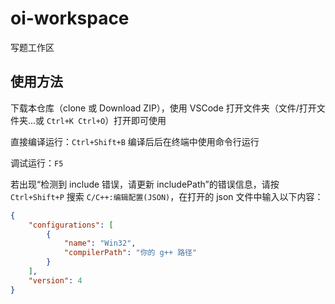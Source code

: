 # oi-workspace

写题工作区

## 使用方法

下载本仓库（clone 或 Download ZIP），使用 VSCode 打开文件夹（文件/打开文件夹...或 `Ctrl+K Ctrl+O`）打开即可使用

直接编译运行：`Ctrl+Shift+B` 编译后后在终端中使用命令行运行

调试运行：`F5`

若出现“检测到 include 错误，请更新 includePath”的错误信息，请按 `Ctrl+Shift+P` 搜索 `C/C++:编辑配置(JSON)`，在打开的 json 文件中输入以下内容：

```json
{
    "configurations": [
        {
            "name": "Win32",
            "compilerPath": "你的 g++ 路径"
        }
    ],
    "version": 4
}
```
